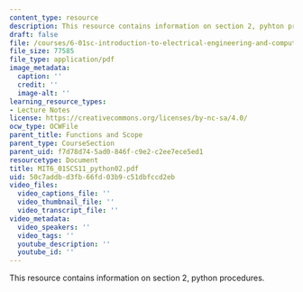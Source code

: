 ```yaml
---
content_type: resource
description: This resource contains information on section 2, pyhton procedures.
draft: false
file: /courses/6-01sc-introduction-to-electrical-engineering-and-computer-science-i-spring-2011/50c7addbd3fb66fd03b9c51dbfccd2eb_MIT6_01SCS11_python02.pdf
file_size: 77585
file_type: application/pdf
image_metadata:
  caption: ''
  credit: ''
  image-alt: ''
learning_resource_types:
- Lecture Notes
license: https://creativecommons.org/licenses/by-nc-sa/4.0/
ocw_type: OCWFile
parent_title: Functions and Scope
parent_type: CourseSection
parent_uid: f7d78d74-5ad0-846f-c9e2-c2ee7ece5ed1
resourcetype: Document
title: MIT6_01SCS11_python02.pdf
uid: 50c7addb-d3fb-66fd-03b9-c51dbfccd2eb
video_files:
  video_captions_file: ''
  video_thumbnail_file: ''
  video_transcript_file: ''
video_metadata:
  video_speakers: ''
  video_tags: ''
  youtube_description: ''
  youtube_id: ''
---
```

This resource contains information on section 2, python procedures.